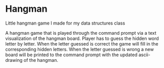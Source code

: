 # Hangman
Little hangman game I made for my data structures class

A hangman game that is played through the command prompt via a text visualization of the hangman board. 
Player has to guess the hidden word letter by letter. When the letter guessed is correct the game will fill
in the corresponding hidden letters. When the letter guessed is wrong a new board will be printed to the command
prompt with the updated ascii-drawing of the hangman. 
